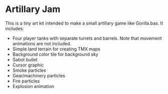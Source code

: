 # Artillary Jam

This is a tiny art kit intended to make a small artillary game like Gorilla.bas. It includes:

- Four player tanks with separate turrets and barrels. Note that movement animations are not included.
- Simple land terrain for creating TMX maps
- Background color tile for background sky
- Sabot bullet
- Cursor graphic
- Smoke particles
- Gear/machinery particles
- Fire particles
- Explosion animation
